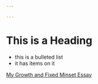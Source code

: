 ```yaml
---

---
```


# This is a Heading

* this is a bulleted list
* it has items on it

[My Growth and Fixed Minset Essay](growth-vs-fixed-mindset.md)

